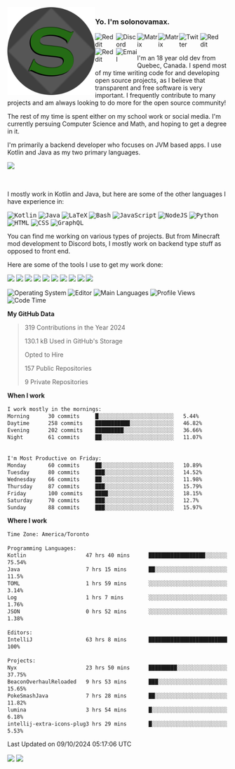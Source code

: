 <img align="left" alt="Avatar" width="200px" src="https://raw.githubusercontent.com/solonovamax/solonovamax/main/solonovamax-circle.png" />

### Yo. I'm solonovamax.

<a href="https://gitlab.com/solonovamax">
    <img align="left" alt="Reddit" width="48px" src="https://img.icons8.com/color/2x/gitlab.png">
</a>

<a href="https://discord.solonovamax.gay">
    <img align="left" alt="Discord" width="48px" src="https://img.icons8.com/color/2x/discord-logo.png">
</a>

<a href="https://matrix.to/#/@solonovamax:matrix.org?#gh-light-mode-only">
    <img align="left" alt="Matrix" width="48px" src="https://img.icons8.com/000000/material/2x/matrix-logo.png">
</a>
<a href="https://matrix.to/#/@solonovamax:matrix.org?#gh-dark-mode-only">
    <img align="left" alt="Matrix" width="48px" src="https://img.icons8.com/FFFFFF/material/2x/matrix-logo.png">
</a>

<a href="https://twitter.com/solonovamax">
    <img align="left" alt="Twitter" width="48px" src="https://img.icons8.com/color/2x/twitter.png">
</a>

<!-- <a href="https://twitch.tv/solonovamax">
    <img align="left" alt="Twitch" width="48px" src="https://img.icons8.com/color/2x/twitch.png">
</a> -->

<a href="https://reddit.com/u/solonovamax">
    <img align="left" alt="Reddit" width="48px" src="https://img.icons8.com/color/2x/reddit.png">
</a>

<a href="https://www.youtube.com/channel/UCTxCeyGu41WfEBT8mXpjHMA">
    <img align="left" alt="Reddit" width="48px" src="https://img.icons8.com/color/2x/youtube.png">
</a>

<a href="mailto:solonovamax@12oclockpoint.com">
    <img align="left" alt="Email" width="48px" src="https://img.icons8.com/fluency/2x/mail.png">
</a>

<!-- <a href="https://open.spotify.com/user/solonovamax">
    <img align="left" alt="Spotify" width="48px" src="https://img.icons8.com/color/2x/spotify.png">
</a> -->

<br/>
<br/>

I'm an 18 year old dev from Quebec, Canada.
I spend most of my time writing code for and developing open source projects, as I believe that transparent and free software is very important.
I frequently contribute to many projects and am always looking to do more for the open source community!

The rest of my time is spent either on my school work or social media. I'm currently persuing Computer Science and Math, and hoping to get a degree in it.

I'm primarily a backend developer who focuses on JVM based apps. I use Kotlin and Java as my two primary languages.


<a href="https://github.com/ryo-ma/github-profile-trophy"><img src="https://github-profile-trophy.vercel.app/?username=solonovamax&margin-w=15&row=1"/></a> 

<br/>

I mostly work in Kotlin and Java, but here are some of the other languages I have experience in:

<kbd><img height="32" alt="Kotlin" src="https://img.icons8.com/color/1x/kotlin.png"></kbd>
<kbd><img height="32" alt="Java" src="https://img.icons8.com/color/1x/java-coffee-cup-logo.png"></kbd>
<kbd><img height="32" alt="LaTeX" src="https://img.icons8.com/color/1x/latex.png"></kbd>
<kbd><img height="32" alt="Bash" src="https://img.icons8.com/color/1x/console.png"></kbd>
<kbd><img height="32" alt="JavaScript" src="https://img.icons8.com/color/1x/javascript.png"></kbd>
<kbd><img height="32" alt="NodeJS" src="https://img.icons8.com/color/1x/nodejs.png"></kbd>
<kbd><img height="32" alt="Python" src="https://img.icons8.com/color/1x/python.png"></kbd>
<kbd><img height="32" alt="HTML" src="https://img.icons8.com/color/1x/html-5.png"></kbd>
<kbd><img height="32" alt="CSS" src="https://img.icons8.com/color/1x/css3.png"></kbd>
<kbd><img height="32" alt="GraphQL" src="https://img.icons8.com/color/1x/graphql.png"></kbd>

You can find me working on various types of projects.
But from Minecraft mod development to Discord bots, I mostly work on backend type stuff as opposed to front end.

Here are some of the tools I use to get my work done:

<kbd><img height="32" src="https://img.icons8.com/color/2x/intellij-idea.png"></kbd>
<kbd><img height="32" src="https://img.icons8.com/color/2x/linux.png"></kbd>
<kbd><img height="32" src="https://img.icons8.com/fluent/2x/console.png"></kbd>
<kbd><img height="32" src="https://img.icons8.com/color/2x/open-source.png"></kbd>
<kbd><img height="32" src="https://img.icons8.com/color/2x/git.png"></kbd>
<kbd><img height="32" src="https://img.icons8.com/color/2x/docker.png"></kbd>
<kbd><img height="32" src="https://img.icons8.com/color/2x/mongodb.png"></kbd>
<kbd><img height="32" src="https://img.icons8.com/color/2x/nginx.png"></kbd>
<a href="?#gh-light-mode-only"><kbd><img height="32" src="https://img.icons8.com/metro/2x/mysql.png"></kbd></a>
<a href="?#gh-dark-mode-only"><kbd><img height="32" src="https://img.icons8.com/FFFFFF/metro/2x/mysql.png"></kbd></a>

![Operating System](https://img.shields.io/badge/OS-Arch%20Linux-informational?style=for-the-badge&logo=Arch%20Linux&logoColor=white&color=007ec6)
![Editor](https://img.shields.io/badge/Editor-IntelliJ%20Idea-informational?style=for-the-badge&logo=IntelliJ%20Idea&logoColor=white&color=007ec6)
![Main Languages](https://img.shields.io/badge/Main%20Languages-Java%20%26%20Kotlin-informational?style=for-the-badge&logo=Java&logoColor=white&color=007ec6)
![Profile Views](https://komarev.com/ghpvc/?username=solonovamax&color=blue&style=for-the-badge)
![Code Time](https://img.shields.io/endpoint?url=https://wakapi.solonovamax.gay/api/compat/shields/v1/solonovamax/interval:all_time&label=Code%20Time&style=for-the-badge&color=blue)

<!--START_SECTION:waka-->
**My GitHub Data**

> 319 Contributions in the Year 2024
> 
> 130.1 kB Used in GitHub's Storage
> 
> Opted to Hire
> 
> 157 Public Repositories
> 
> 9 Private Repositories
> 
**When I work** 

```text
I work mostly in the mornings: 
Morning      30 commits     █░░░░░░░░░░░░░░░░░░░░░░░░   5.44% 
Daytime      258 commits    ███████████░░░░░░░░░░░░░░   46.82% 
Evening      202 commits    █████████░░░░░░░░░░░░░░░░   36.66% 
Night        61 commits     ██░░░░░░░░░░░░░░░░░░░░░░░   11.07%


I'm Most Productive on Friday: 
Monday       60 commits     ██░░░░░░░░░░░░░░░░░░░░░░░   10.89% 
Tuesday      80 commits     ███░░░░░░░░░░░░░░░░░░░░░░   14.52% 
Wednesday    66 commits     ██░░░░░░░░░░░░░░░░░░░░░░░   11.98% 
Thursday     87 commits     ███░░░░░░░░░░░░░░░░░░░░░░   15.79% 
Friday       100 commits    ████░░░░░░░░░░░░░░░░░░░░░   18.15% 
Saturday     70 commits     ███░░░░░░░░░░░░░░░░░░░░░░   12.7% 
Sunday       88 commits     ███░░░░░░░░░░░░░░░░░░░░░░   15.97%

```


**Where I work** 

```text
Time Zone: America/Toronto

Programming Languages: 
Kotlin                   47 hrs 40 mins      ██████████████████░░░░░░░   75.54% 
Java                     7 hrs 15 mins       ██░░░░░░░░░░░░░░░░░░░░░░░   11.5% 
TOML                     1 hrs 59 mins       ░░░░░░░░░░░░░░░░░░░░░░░░░   3.14% 
Log                      1 hrs 7 mins        ░░░░░░░░░░░░░░░░░░░░░░░░░   1.76% 
JSON                     0 hrs 52 mins       ░░░░░░░░░░░░░░░░░░░░░░░░░   1.38%

Editors: 
IntelliJ                 63 hrs 8 mins       █████████████████████████   100%

Projects: 
Nyx                      23 hrs 50 mins      █████████░░░░░░░░░░░░░░░░   37.75% 
BeaconOverhaulReloaded   9 hrs 53 mins       ███░░░░░░░░░░░░░░░░░░░░░░   15.65% 
PokeSmashJava            7 hrs 28 mins       ██░░░░░░░░░░░░░░░░░░░░░░░   11.82% 
lumina                   3 hrs 54 mins       █░░░░░░░░░░░░░░░░░░░░░░░░   6.18% 
intellij-extra-icons-plug3 hrs 29 mins       █░░░░░░░░░░░░░░░░░░░░░░░░   5.53%

```


 Last Updated on 09/10/2024 05:17:06 UTC
<!--END_SECTION:waka-->

<div style="white-space:nowrap;width:100%;position: relative;display: inline-block">
<img align="center" src="https://github-readme-stats.vercel.app/api?username=solonovamax&custom_title=solonovamax%27s%20Github%20Stats&langs_count=5&include_all_commits=true&count_private=true&show_icons=true&theme=github_dark"/>
<img align="center" src="https://github-readme-stats.vercel.app/api/wakatime?api_domain=wakapi.dev&username=solonovamax&range=last_30_days&custom_title=solonovamax%27s+Primary+Languages+%28Last+Month%29&langs_count=10&show_icons=true&theme=github_dark"/>
</div>
